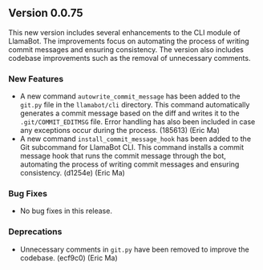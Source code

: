 ## Version 0.0.75

This new version includes several enhancements to the CLI module of LlamaBot. The improvements focus on automating the process of writing commit messages and ensuring consistency. The version also includes codebase improvements such as the removal of unnecessary comments.

### New Features

- A new command `autowrite_commit_message` has been added to the `git.py` file in the `llamabot/cli` directory. This command automatically generates a commit message based on the diff and writes it to the `.git/COMMIT_EDITMSG` file. Error handling has also been included in case any exceptions occur during the process. (185613) (Eric Ma)
- A new command `install_commit_message_hook` has been added to the Git subcommand for LlamaBot CLI. This command installs a commit message hook that runs the commit message through the bot, automating the process of writing commit messages and ensuring consistency. (d1254e) (Eric Ma)

### Bug Fixes

- No bug fixes in this release.

### Deprecations

- Unnecessary comments in `git.py` have been removed to improve the codebase. (ecf9c0) (Eric Ma)
